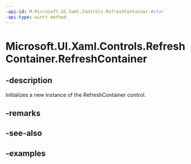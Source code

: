 ```yaml
---
-api-id: M:Microsoft.UI.Xaml.Controls.RefreshContainer.#ctor
-api-type: winrt method
---
```


<!-- Method syntax.
public RefreshContainer.RefreshContainer()
-->

# Microsoft.UI.Xaml.Controls.RefreshContainer.RefreshContainer

## -description

Initializes a new instance of the RefreshContainer control.

## -remarks

## -see-also

## -examples

